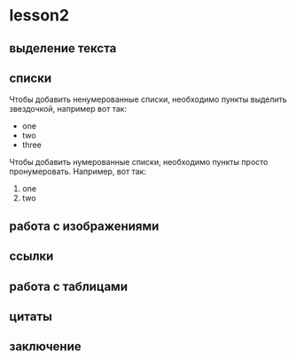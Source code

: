 #  lesson2

## выделение текста

## списки

Чтобы добавить ненумерованные списки,  необходимо пункты выделить звездочкой, например вот так:
*  one
* two
* three

Чтобы добавить нумерованные списки, необходимо пункты просто пронумеровать. Например, вот так:
1. one
2. two



## работа с изображениями

## ссылки

## работа с таблицами

## цитаты

##  заключение